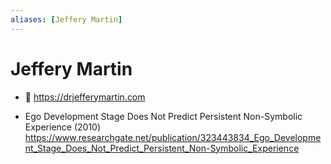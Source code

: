 ```yaml
---
aliases: [Jeffery Martin]
---
```


# Jeffery Martin

* 🔗 https://drjefferymartin.com


* Ego Development Stage Does Not Predict Persistent Non-Symbolic Experience (2010)
https://www.researchgate.net/publication/323443834_Ego_Development_Stage_Does_Not_Predict_Persistent_Non-Symbolic_Experience